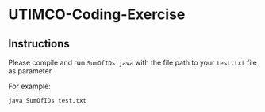 # UTIMCO-Coding-Exercise

## Instructions

Please compile and run `SumOfIDs.java` with the file path to your `test.txt` file as parameter. 

For example:
 
  `java SumOfIDs test.txt`
